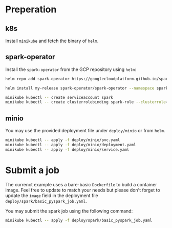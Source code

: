 
# Preperation

## k8s

Install `minikube` and fetch the binary of `helm`.

## spark-operator

Install the `spark-operator` from the GCP repository using `helm`:

```bash
helm repo add spark-operator https://googlecloudplatform.github.io/spark-on-k8s-operator
```

```bash
helm install my-release spark-operator/spark-operator --namespace spark-operator --create-namespace --set webhook.enable=true
```


```bash
minikube kubectl -- create serviceaccount spark
minikube kubectl -- create clusterrolebinding spark-role --clusterrole=edit --serviceaccount=default:spark --namespace=default
```

## minio

You may use the provided deployment file under `deploy/minio` or from `helm`.

```bash
minikube kubectl -- apply -f deploy/minio/pvc.yaml
minikube kubectl -- apply -f deploy/minio/deployment.yaml
minikube kubectl -- apply -f deploy/minio/service.yaml
```

# Submit a job

The currenct example uses a bare-basic `Dockerfile` to build a container image.
Feel free to update to match your needs but please don't forget to update the `image` field in the deployment file `deploy/spark/basic_pyspark_job.yaml`.

You may submit the spark job using the following command:

```bash
minikube kubectl -- apply -f deploy/spark/basic_pyspark_job.yaml
```
